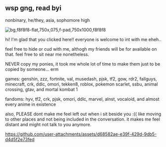 ## wsp gng, read byi
nonbinary, he/they, asia, sophomore high

![bg,f8f8f8-flat,750x,075,f-pad,750x1000,f8f8f8](https://github.com/user-attachments/assets/3342bdc8-92e1-48a3-a7ad-7e3ae92e5f4d)


hi! I'm glad that you clicked here!! everyone is welcome to int with me eheh..

feel free to hide or cud with me, althogh my friends will be for available on that. feel free to sit near me nonetheless.

NEVER copy my ponies, it took me whole lot of time to make them just to be copied by someone... erm

games: genshin, zzz, fortnite, val, musedash, pjsk, tf2, gow, rdr2, fallguys, minecraft, crk, ddlc, omori, tekken8, roblox, pokemon scarlet, ssbu, animal crossing, gtav, and mortal kombat 1

fandoms: hyv, tf2, crk, pjsk, omori, ddlc, marvel, alnst, vocaloid, and almost every anime in existence

also, PLEASE dont make me feel left out when i sit beside you :(( like moving to other places and not being included in the conversation. it makes me feel distant and might not talk to you anymore.


https://github.com/user-attachments/assets/d68582ae-e39f-429d-9db5-d4d5f2e73fed

